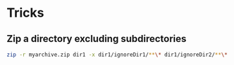 # Tricks

## Zip a directory excluding subdirectories

```bash
zip -r myarchive.zip dir1 -x dir1/ignoreDir1/**\* dir1/ignoreDir2/**\*
```
